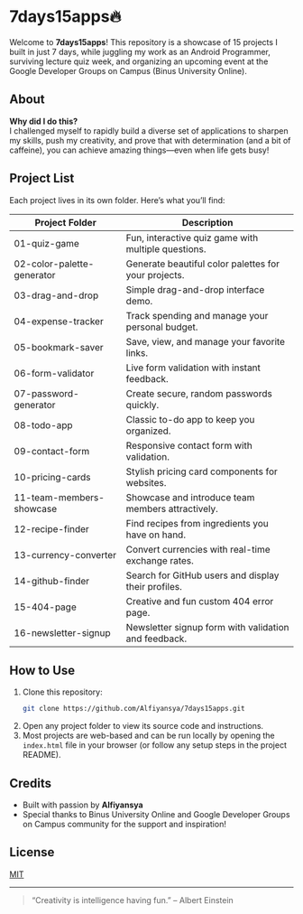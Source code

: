 # 7days15apps🔥

Welcome to **7days15apps**!
This repository is a showcase of 15 projects I built in just 7 days, while juggling my work as an Android Programmer, surviving lecture quiz week, and organizing an upcoming event at the Google Developer Groups on Campus (Binus University Online).

## About

**Why did I do this?**  
I challenged myself to rapidly build a diverse set of applications to sharpen my skills, push my creativity, and prove that with determination (and a bit of caffeine), you can achieve amazing things—even when life gets busy!

## Project List

Each project lives in its own folder. Here’s what you’ll find:

| Project Folder             | Description                                            |
|----------------------------|-------------------------------------------------------|
| 01-quiz-game               | Fun, interactive quiz game with multiple questions.   |
| 02-color-palette-generator | Generate beautiful color palettes for your projects.  |
| 03-drag-and-drop           | Simple drag-and-drop interface demo.                  |
| 04-expense-tracker         | Track spending and manage your personal budget.       |
| 05-bookmark-saver          | Save, view, and manage your favorite links.           |
| 06-form-validator          | Live form validation with instant feedback.           |
| 07-password-generator      | Create secure, random passwords quickly.              |
| 08-todo-app                | Classic to-do app to keep you organized.              |
| 09-contact-form            | Responsive contact form with validation.              |
| 10-pricing-cards           | Stylish pricing card components for websites.         |
| 11-team-members-showcase   | Showcase and introduce team members attractively.     |
| 12-recipe-finder           | Find recipes from ingredients you have on hand.       |
| 13-currency-converter      | Convert currencies with real-time exchange rates.     |
| 14-github-finder           | Search for GitHub users and display their profiles.   |
| 15-404-page                | Creative and fun custom 404 error page.               |
| 16-newsletter-signup       | Newsletter signup form with validation and feedback.  |

## How to Use

1. Clone this repository:
   ```bash
   git clone https://github.com/Alfiyansya/7days15apps.git
   ```
2. Open any project folder to view its source code and instructions.
3. Most projects are web-based and can be run locally by opening the `index.html` file in your browser (or follow any setup steps in the project README).

## Credits

- Built with passion by **Alfiyansya**
- Special thanks to Binus University Online and Google Developer Groups on Campus community for the support and inspiration!

## License

[MIT](./LICENSE)

---

> “Creativity is intelligence having fun.” – Albert Einstein
